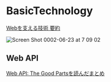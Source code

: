 # BasicTechnology 

[Webを支える技術 要約](https://muscletech.tokyo/web-technology/)


![Screen Shot 0002-06-23 at 7 09 02](https://user-images.githubusercontent.com/42709317/85340610-5c946a00-b521-11ea-8787-49293083a4d5.png)

## Web API
[Web API: The Good Partsを読んだまとめ](https://qiita.com/mitsuya/items/e33d5ac202b41447cfec)

